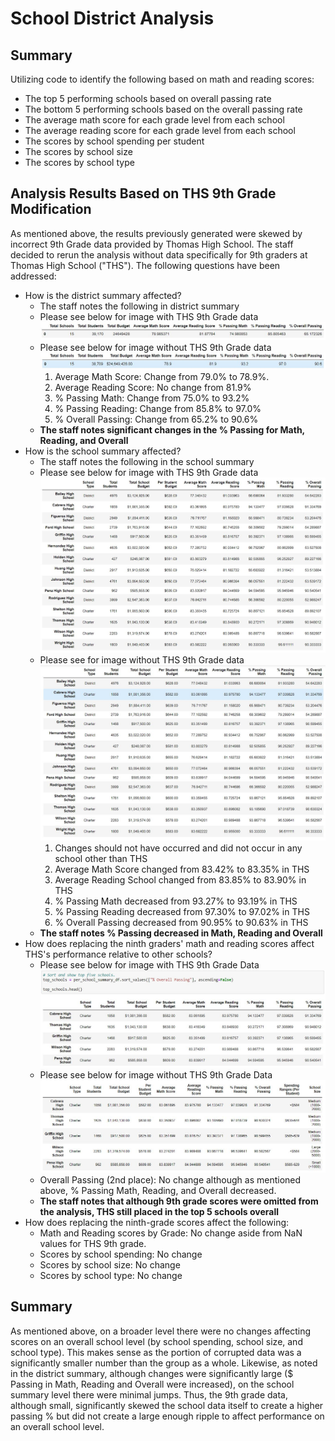 # School District Analysis
## **Summary**
Utilizing code to identify the following based on math and reading scores:
  - The top 5 performing schools based on overall passing rate
  - The bottom 5 performing schools based on the overall passing rate
  - The average math score for each grade level from each school
  - The average reading score for each grade level from each school
  - The scores by school spending per student
  - The scores by school size
  - The scores by school type
## Analysis Results Based on THS 9th Grade Modification
As mentioned above, the results previously generated were skewed by incorrect 9th Grade data provided by Thomas High School. The staff decided to rerun the analysis without data specifically for 9th graders at Thomas High School ("THS"). The following questions have been addressed:
  - How is the district summary affected?
    - The staff notes the following in district summary
    - Please see below for image with THS 9th Grade data
     ![District Summary With THS 9th](https://github.com/darmando1/School_District_Analysis/blob/main/Resources/district_summary_THS9th.JPG)
    - Please see below for image without THS 9th Grade data
     ![District Summary Without THS 9th](https://github.com/darmando1/School_District_Analysis/blob/main/Resources/district_summary_noTHS9th.JPG)
      1. Average Math Score: Change from 79.0% to 78.9%.
      2. Average Reading Score: No change from 81.9%
      3. % Passing Math: Change from 75.0% to 93.2%
      4. % Passing Reading: Change from 85.8% to 97.0%
      5. % Overall Passing: Change from 65.2% to 90.6%
    - **The staff notes significant changes in the % Passing for Math, Reading, and Overall**
  - How is the school summary affected?
    - The staff notes the following in the school summary
    - Please see below for image with THS 9th Grade data
     ![School Summary With THS 9th](https://github.com/darmando1/School_District_Analysis/blob/main/Resources/school_summary_THS9th.JPG)
    - Please see for image without THS 9th Grade data
     ![School Summary Without THS 9th](https://github.com/darmando1/School_District_Analysis/blob/main/Resources/school_summary_noTHS9th.JPG)
      1. Changes should not have occurred and did not occur in any school other than THS
      2. Average Math Score changed from 83.42% to 83.35% in THS
      3. Average Reading School changed from 83.85% to 83.90% in THS
      4. % Passing Math decreased from 93.27% to 93.19% in THS
      5. % Passing Reading decreased from 97.30% to 97.02% in THS
      6. % Overall Passing decreased from 90.95% to 90.63% in THS
    - **The staff notes % Passing decreased in Math, Reading and Overall**
  - How does replacing the ninth graders' math and reading scores affect THS's performance relative to other schools?
    - Please see below for image with THS 9th Grade Data
     ![Top 5 Schools With THS 9th](https://github.com/darmando1/School_District_Analysis/blob/main/Resources/top_five_overall_passing_THS9th.JPG)
    - Please see below for image without THS 9th Grade Data
     ![Top 5 Schools Without THS 9th](https://github.com/darmando1/School_District_Analysis/blob/main/Resources/top_five_overall_passing_noTHS9th.JPG)
    - Overall Passing (2nd place): No change although as mentioned above, % Passing Math, Reading, and Overall decreased.
    - **The staff notes that although 9th grade scores were omitted from the analysis, THS still placed in the top 5 schools overall**
  - How does replacing the ninth-grade scores affect the following:
    - Math and Reading scores by Grade: No change aside from NaN values for THS 9th grade.
    - Scores by school spending: No change
    - Scores by school size: No change
    - Scores  by school type: No change
## Summary
As mentioned above, on a broader level there were no changes affecting scores on an overall school level (by school spending, school size, and school type). This makes sense as the portion of corrupted data was a significantly smaller number than the group as a whole. Likewise, as noted in the district summary, although changes were significantly large ($ Passing in Math, Reading and Overall were increased), on the school summary level there were minimal jumps. Thus, the 9th grade data, although small, significantly skewed the school data itself to create a higher passing % but did not create a large enough ripple to affect performance on an overall school level.
